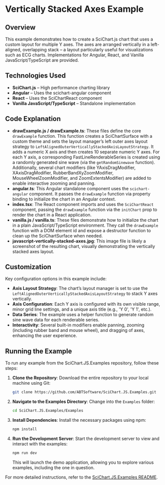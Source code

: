 # Vertically Stacked Axes Example

## Overview

This example demonstrates how to create a SciChart.js chart that uses a custom layout for multiple Y axes. The axes are arranged vertically in a left-aligned, overlapping stack – a layout particularly useful for visualizations such as ECG charts. Implementations for Angular, React, and Vanilla JavaScript/TypeScript are provided.

## Technologies Used

-   **SciChart.js** – High performance charting library
-   **Angular** – Uses the scichart-angular component
-   **React** – Uses the SciChartReact component
-   **Vanilla JavaScript/TypeScript** – Standalone implementation

## Code Explanation

-   **drawExample.js / drawExample.ts**: These files define the core `drawExample` function. This function creates a SciChartSurface with a custom theme and sets the layout manager’s left outer axes layout strategy to `LeftAlignedOuterVerticallyStackedAxisLayoutStrategy`. It adds a numeric X axis and then creates 10 separate numeric Y axes. For each Y axis, a corresponding FastLineRenderableSeries is created using a randomly generated sine wave (via the `getRandomSinewave` function). Additionally, several chart modifiers (like YAxisDragModifier, XAxisDragModifier, RubberBandXyZoomModifier, MouseWheelZoomModifier, and ZoomExtentsModifier) are added to enable interactive zooming and panning.
-   **angular.ts**: This Angular standalone component uses the `scichart-angular` component. It passes the `drawExample` function via property binding to initialize the chart in an Angular context.
-   **index.tsx**: The React component imports and uses the `SciChartReact` component, passing the `drawExample` function via the `initChart` prop to render the chart in a React application.
-   **vanilla.js / vanilla.ts**: These files demonstrate how to initialize the chart in a plain JavaScript/TypeScript environment. They call the `drawExample` function with a DOM element id and expose a destructor function to clean up the SciChartSurface when needed.
-   **javascript-vertically-stacked-axes.jpg**: This image file is likely a screenshot of the resulting chart, visually demonstrating the vertically stacked axes layout.

## Customization

Key configuration options in this example include:

-   **Axis Layout Strategy**: The chart’s layout manager is set to use the `LeftAlignedOuterVerticallyStackedAxisLayoutStrategy` to stack Y axes vertically.
-   **Axis Configuration**: Each Y axis is configured with its own visible range, minor grid line settings, and a unique axis title (e.g., 'Y 0', 'Y 1', etc.).
-   **Data Series**: The example uses a helper function to generate random sine wave data for each renderable series.
-   **Interactivity**: Several built-in modifiers enable panning, zooming (including rubber band and mouse wheel), and dragging of axes, enhancing the user experience.

## Running the Example

To run any example from the SciChart.JS.Examples repository, follow these steps:

1. **Clone the Repository**: Download the entire repository to your local machine using Git:

    ```bash
    git clone https://github.com/ABTSoftware/SciChart.JS.Examples.git
    ```

2. **Navigate to the Examples Directory**: Change into the `Examples` folder:

    ```bash
    cd SciChart.JS.Examples/Examples
    ```

3. **Install Dependencies**: Install the necessary packages using npm:

    ```bash
    npm install
    ```

4. **Run the Development Server**: Start the development server to view and interact with the examples:

    ```bash
    npm run dev
    ```

    This will launch the demo application, allowing you to explore various examples, including the one in question.

For more detailed instructions, refer to the [SciChart.JS.Examples README](https://github.com/ABTSoftware/SciChart.JS.Examples/blob/master/README.md).

